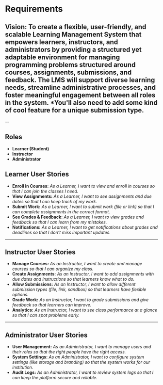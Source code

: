 # Requirements

## Vision: To create a flexible, user-friendly, and scalable Learning Management System that empowers learners, instructors, and administrators by providing a structured yet adaptable environment for managing programming problems structured around courses, assignments, submissions, and feedback. The LMS will support diverse learning needs, streamline administrative processes, and foster meaningful engagement between all roles in the system. *You'll also need to add some kind of cool feature for a unique submission type. 

-- 

## Roles
 - **Learner (Student)**
 - **Instructor**
 - **Administrator**

## Learner User Stories
- **Enroll in Courses:** *As a Learner, I want to view and enroll in courses so that I can join the classes I need.*  
- **View Assignments:** *As a Learner, I want to see assignments and due dates so that I can keep track of my work.*  
- **Submit Work:** *As a Learner, I want to submit work (file or link) so that I can complete assignments in the correct format.*  
- **See Grades & Feedback:** *As a Learner, I want to view grades and feedback so that I can learn from my mistakes.*  
- **Notifications:** *As a Learner, I want to get notifications about grades and deadlines so that I don’t miss important updates.*  

---

## Instructor User Stories
- **Manage Courses:** *As an Instructor, I want to create and manage courses so that I can organize my class.*  
- **Create Assignments:** *As an Instructor, I want to add assignments with due dates and instructions so that learners know what to do.*  
- **Allow Submissions:** *As an Instructor, I want to allow different submission types (file, link, sandbox) so that learners have flexible options.*  
- **Grade Work:** *As an Instructor, I want to grade submissions and give feedback so that learners can improve.*  
- **Analytics:** *As an Instructor, I want to see class performance at a glance so that I can spot problems early.*  

---

## Administrator User Stories
- **User Management:** *As an Administrator, I want to manage users and their roles so that the right people have the right access.*  
- **System Settings:** *As an Administrator, I want to configure system settings (like storage and branding) so that the system works for our institution.*  
- **Audit Logs:** *As an Administrator, I want to review system logs so that I can keep the platform secure and reliable.*  